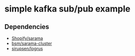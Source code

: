 # simple kafka sub/pub example

## Dependencies

- [Shopify/sarama](https://github.com/Shopify/sarama)
- [bsm/sarama-cluster](https://github.com/bsm/sarama-cluster)
- [sirupsen/logrus](github.com/sirupsen/logrus)
